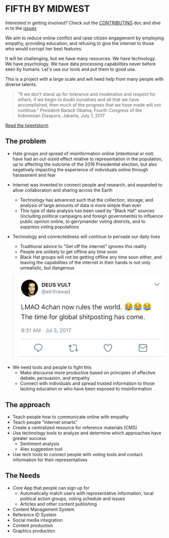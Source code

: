 # FIFTH BY MIDWEST

*Interested in getting involved?* Check out the [CONTRIBUTING](CONTRIBUTING.md) doc and dive in to the [issues](https://github.com/fifthbymidwest/fifthbymidwest.github.io/issues)

We aim to reduce online conflict and raise citizen engagement by employing empathy, providing education, and refusing to give the internet to those who would corrupt her best features.

It will be challenging, but we have many resources. We have technology. We have psychology. We have data processing capabilities never before seen by humans. Let's use our tools and put them to good use.

This is a project with a large scale and will need help from many people with diverse talents.

> "If we don’t stand up for tolerance and moderation and respect for others, if we begin to doubt ourselves and all that we have accomplished, then much of the progress that we have made will not continue."
> President Barack Obama, Fourth Congress of the Indonesian Diaspora, Jakarta, July 1, 2017

[Read the tweetstorm](https://twitter.com/jannypie/status/826937808954806277)

## The problem

- Hate groups and spread of misinformation online (intentional or not) have had an out-sized effect relative to representation in the population, up to affecting the outcome of the 2016 Presidential election, but also negatively impacting the experience of individuals online through harassment and fear

- Internet was invented to connect people and research, and expanded to allow collaboration and sharing across the Earth
  - Technology has advanced such that the collection, storage, and analysis of large amounts of data is more simple than ever
  - This type of data analysis has been used by "Black Hat" sources (including political campaigns and foreign governments) to influence public opinion online, to gerrymander voting districts, and to suppress voting populations

- Technology and connectedness will continue to pervade our daily lives
  - Traditional advice to "Get off the internet" ignores this reality
  - People are unlikely to get offline any time soon
  - Black Hat groups will not be getting offline any time soon either, and leaving the capabilities of the internet in their hands is not only unrealistic, but dangerous

> ![And they know it](app/assets/images/shitposting.PNG)

- We need tools and people to fight this
  - Make discourse more productive based on principles of effective debate, persuasion, and empathy
  - Connect with individuals and spread trusted information to those lacking education or who have been exposed to misinformation

## The approach

- Teach people how to communicate online with empathy
- Teach people "internet smarts"
- Create a centralized resource for reference materials (CMS)
- Use technology tools to analyze and determine which approaches have greater success
  - Sentiment analysis
  - Alex suggestion tool
- Use tech tools to connect people with voting tools and contact information for their representatives

## The Needs

- Core App that people can sign up for
  - Automatically match users with representative information, local political action groups, voting schedule and issues
  - Articles and other content publishing
- Content Management System
- Reference ID System
- Social media integration
- Content production
- Graphics production
